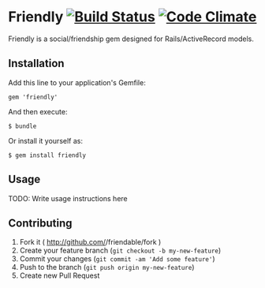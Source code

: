 # Friendly [![Build Status](https://travis-ci.org/thejchap/friendly.svg?branch=master)](https://travis-ci.org/thejchap/friendly) [![Code Climate](https://codeclimate.com/github/thejchap/friendly.png)](https://codeclimate.com/github/thejchap/friendly)

Friendly is a social/friendship gem designed for Rails/ActiveRecord models.

## Installation

Add this line to your application's Gemfile:

    gem 'friendly'

And then execute:

    $ bundle

Or install it yourself as:

    $ gem install friendly

## Usage

TODO: Write usage instructions here

## Contributing

1. Fork it ( http://github.com/<my-github-username>/friendable/fork )
2. Create your feature branch (`git checkout -b my-new-feature`)
3. Commit your changes (`git commit -am 'Add some feature'`)
4. Push to the branch (`git push origin my-new-feature`)
5. Create new Pull Request
